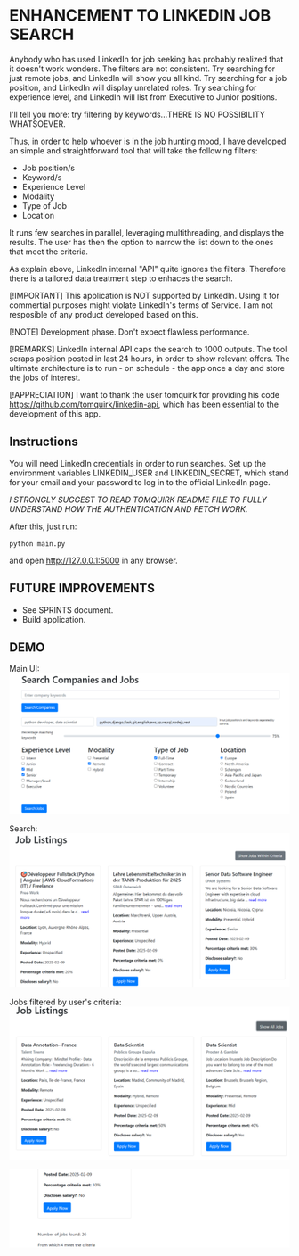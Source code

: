 # ENHANCEMENT TO LINKEDIN JOB SEARCH

Anybody who has used LinkedIn for job seeking has probably realized that it doesn't work wonders.
The filters are not consistent.
Try searching for just remote jobs, and LinkedIn will show you all kind.
Try searching for a job position, and LinkedIn will display unrelated roles.
Try searching for experience level, and LinkedIn will list from Executive to Junior positions.

I'll tell you more: try filtering by keywords...THERE IS NO POSSIBILITY WHATSOEVER.

Thus, in order to help whoever is in the job hunting mood, I have developed an simple and straightforward tool
that will take the following filters:
- Job position/s
- Keyword/s
- Experience Level
- Modality
- Type of Job
- Location

It runs few searches in parallel, leveraging multithreading, and displays the results. The user has then the option to narrow the list down to the ones that meet the criteria.

As explain above, LinkedIn internal "API" quite ignores the filters. Therefore there is a tailored data treatment step to enhaces the search.

[!IMPORTANT]
This application is NOT supported by LinkedIn. Using it for commertial purposes might violate LinkedIn's terms of Service. I am not resposible of any product developed based on this.

[!NOTE]
Development phase. Don't expect flawless performance.

[!REMARKS]
LinkedIn internal API caps the search to 1000 outputs.
The tool scraps position posted in last 24 hours, in order to show relevant offers.
The ultimate architecture is to run - on schedule - the app once a day and store the jobs of interest.

[!APPRECIATION]
I want to thank the user tomquirk for providing his code https://github.com/tomquirk/linkedin-api, which has been essential to the development of this app.

## Instructions
You will need LinkedIn credentials in order to run searches.
Set up the environment variables LINKEDIN_USER and LINKEDIN_SECRET, which stand for your email and your password to log in to the official LinkedIn page.

*I STRONGLY SUGGEST TO READ TOMQUIRK README FILE TO FULLY UNDERSTAND HOW THE AUTHENTICATION AND FETCH WORK.*

After this, just run:
```
python main.py
```
and open http://127.0.0.1:5000 in any browser.

## FUTURE IMPROVEMENTS
+ See SPRINTS document.
+ Build application.

## DEMO
Main UI:
![index_ui](docs/index_UI.PNG)

Search:
![search](docs/search_top.PNG)

Jobs filtered by user's criteria:
![search_filtered](docs/search_filter.PNG)

![search_info](docs/search_results.PNG)

